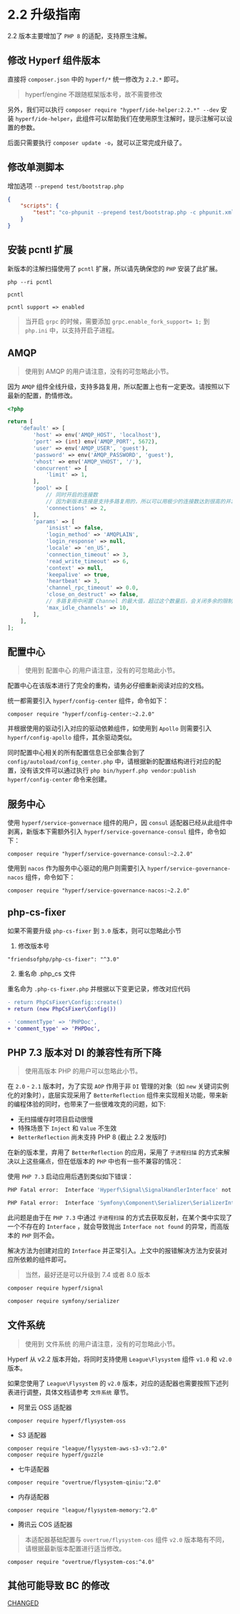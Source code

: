 # 2.2 升级指南

2.2 版本主要增加了 `PHP 8` 的适配，支持原生注解。

## 修改 Hyperf 组件版本

直接将 `composer.json` 中的 `hyperf/*` 统一修改为 `2.2.*` 即可。

> hyperf/engine 不跟随框架版本号，故不需要修改

另外，我们可以执行 `composer require "hyperf/ide-helper:2.2.*" --dev` 安装 `hyperf/ide-helper`，此组件可以帮助我们在使用原生注解时，提示注解可以设置的参数。

后面只需要执行 `composer update -o`，就可以正常完成升级了。

## 修改单测脚本

增加选项 `--prepend test/bootstrap.php` 

```json
{
    "scripts": {
        "test": "co-phpunit --prepend test/bootstrap.php -c phpunit.xml --colors=always"
    }
}
```

## 安装 pcntl 扩展

新版本的注解扫描使用了 `pcntl` 扩展，所以请先确保您的 `PHP` 安装了此扩展。

```shell
php --ri pcntl

pcntl

pcntl support => enabled
```

> 当开启 `grpc` 的时候，需要添加 `grpc.enable_fork_support= 1;` 到 `php.ini` 中，以支持开启子进程。

## AMQP

> 使用到 AMQP 的用户请注意，没有的可忽略此小节。

因为 `AMQP` 组件全线升级，支持多路复用，所以配置上也有一定更改。请按照以下最新的配置，酌情修改。

```php
<?php

return [
    'default' => [
        'host' => env('AMQP_HOST', 'localhost'),
        'port' => (int) env('AMQP_PORT', 5672),
        'user' => env('AMQP_USER', 'guest'),
        'password' => env('AMQP_PASSWORD', 'guest'),
        'vhost' => env('AMQP_VHOST', '/'),
        'concurrent' => [
            'limit' => 1,
        ],
        'pool' => [
            // 同时开启的连接数
            // 因为新版本连接是支持多路复用的，所以可以用极少的连接数达到很高的并发
            'connections' => 2,
        ],
        'params' => [
            'insist' => false,
            'login_method' => 'AMQPLAIN',
            'login_response' => null,
            'locale' => 'en_US',
            'connection_timeout' => 3,
            'read_write_timeout' => 6,
            'context' => null,
            'keepalive' => true,
            'heartbeat' => 3,
            'channel_rpc_timeout' => 0.0,
            'close_on_destruct' => false,
            // 多路复用中闲置 Channel 的最大值，超过这个数量后，会关闭多余的限制 Channel
            'max_idle_channels' => 10,
        ],
    ],
];

```

## 配置中心

> 使用到 配置中心 的用户请注意，没有的可忽略此小节。

配置中心在该版本进行了完全的重构，请务必仔细重新阅读对应的文档。

统一都需要引入 `hyperf/config-center` 组件，命令如下：

```shell
composer require "hyperf/config-center:~2.2.0"
```

并根据使用的驱动引入对应的驱动依赖组件，如使用到 `Apollo` 则需要引入 `hyperf/config-apollo` 组件，其余驱动类似。

同时配置中心相关的所有配置信息已全部集合到了 `config/autoload/config_center.php` 中，请根据新的配置结构进行对应的配置，没有该文件可以通过执行 `php bin/hyperf.php vendor:publish hyperf/config-center` 命令来创建。

## 服务中心

使用 `hyperf/service-gonvernace` 组件的用户，因 `consul` 适配器已经从此组件中剥离，新版本下需额外引入 `hyperf/service-governance-consul` 组件，命令如下：

```shell
composer require "hyperf/service-governance-consul:~2.2.0"
```

使用到 `nacos` 作为服务中心驱动的用户则需要引入 `hyperf/service-governance-nacos` 组件，命令如下：

```shell
composer require "hyperf/service-governance-nacos:~2.2.0"
```

## php-cs-fixer

如果不需要升级 `php-cs-fixer` 到 `3.0` 版本，则可以忽略此小节

1. 修改版本号

```
"friendsofphp/php-cs-fixer": "^3.0"
```

2. 重名命 .php_cs 文件

重名命为 `.php-cs-fixer.php` 并根据以下变更记录，修改对应代码

```diff
- return PhpCsFixer\Config::create()
+ return (new PhpCsFixer\Config())

- 'commentType' => 'PHPDoc',
+ 'comment_type' => 'PHPDoc',
```

## PHP 7.3 版本对 DI 的兼容性有所下降

> 使用高版本 PHP 的用户可以忽略此小节。

在 `2.0` - `2.1` 版本时，为了实现 `AOP` 作用于非 `DI` 管理的对象（如 `new` 关键词实例化的对象时），底层实现采用了 `BetterReflection` 组件来实现相关功能，带来新的编程体验的同时，也带来了一些很难攻克的问题，如下:

- 无扫描缓存时项目启动很慢
- 特殊场景下 `Inject` 和 `Value` 不生效
- `BetterReflection` 尚未支持 PHP 8 (截止 2.2 发版时)

在新的版本里，弃用了 `BetterReflection` 的应用，采用了 `子进程扫描` 的方式来解决以上这些痛点，但在低版本的 `PHP` 中也有一些不兼容的情况：

使用 `PHP 7.3` 启动应用后遇到类似如下错误：

```bash
PHP Fatal error:  Interface 'Hyperf\Signal\SignalHandlerInterface' not found in vendor/hyperf/process/src/Handler/ProcessStopHandler.php on line 17

PHP Fatal error:  Interface 'Symfony\Component\Serializer\SerializerInterface' not found in vendor/hyperf/utils/src/Serializer/Serializer.php on line 46
```

此问题是由于在 `PHP 7.3` 中通过 `子进程扫描` 的方式去获取反射，在某个类中实现了一个不存在的 `Interface` ，就会导致抛出 `Interface not found` 的异常，而高版本的 `PHP` 则不会。

解决方法为创建对应的 `Interface` 并正常引入。上文中的报错解决方法为安装对应所依赖的组件即可。

> 当然，最好还是可以升级到 7.4 或者 8.0 版本

```bash
composer require hyperf/signal

composer require symfony/serializer
```

## 文件系统

> 使用到 文件系统 的用户请注意，没有的可忽略此小节。

Hyperf 从 v2.2 版本开始，将同时支持使用 `League\Flysystem` 组件 `v1.0` 和 `v2.0` 版本。

如果您使用了 `League\Flysystem` 的 `v2.0` 版本，对应的适配器也需要按照下述列表进行调整，具体文档请参考 `文件系统` 章节。

- 阿里云 OSS 适配器

```shell
composer require hyperf/flysystem-oss
```

- S3 适配器

```shell
composer require "league/flysystem-aws-s3-v3:^2.0"
composer require hyperf/guzzle
```

- 七牛适配器

```shell
composer require "overtrue/flysystem-qiniu:^2.0"
```

- 内存适配器

```shell
composer require "league/flysystem-memory:^2.0"
```

- 腾讯云 COS 适配器

> 本适配器基础配置与 `overtrue/flysystem-cos` 组件 `v2.0` 版本略有不同，请根据最新版本配置进行适当修改。

```shell
composer require "overtrue/flysystem-cos:^4.0"
```

## 其他可能导致 BC 的修改

[CHANGED](https://github.com/hyperf/hyperf/blob/2.2/CHANGELOG-2.2.md#changed)
